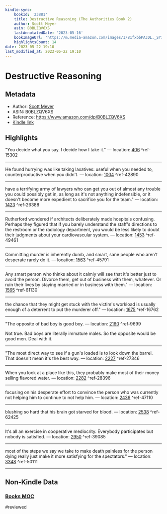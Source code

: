 ```yaml
---
kindle-sync:
    bookId: '23881'
    title: Destructive Reasoning (The Authorities Book 2)
    author: Scott Meyer
    asin: B0BLZQV6XS
    lastAnnotatedDate: '2023-05-16'
    bookImageUrl: 'https://m.media-amazon.com/images/I/81fxbbPAJDL._SY160.jpg'
    highlightsCount: 14
date: 2023-05-22 19:10
last_modified_at: 2023-05-22 19:10
---
```


# Destructive Reasoning

## Metadata

-   Author: [Scott Meyer](https://www.amazon.comundefined)
-   ASIN: B0BLZQV6XS
-   Reference: https://www.amazon.com/dp/B0BLZQV6XS
-   [Kindle link](kindle://book?action=open&asin=B0BLZQV6XS)

## Highlights

"You decide what you say. I decide how I take it." — location: [406](kindle://book?action=open&asin=B0BLZQV6XS&location=406) ^ref-15302

---

He found hurrying was like taking laxatives: useful when you needed to, counterproductive when you didn't. — location: [1004](kindle://book?action=open&asin=B0BLZQV6XS&location=1004) ^ref-42890

---

have a terrifying army of lawyers who can get you out of almost any trouble you could possibly get in, as long as it's not anything indefensible, or it doesn't become more expedient to sacrifice you for the team." — location: [1423](kindle://book?action=open&asin=B0BLZQV6XS&location=1423) ^ref-26388

---

Rutherford wondered if architects deliberately made hospitals confusing. Perhaps they figured that if you barely understand the staff's directions to the restroom or the radiology department, you would be less likely to doubt their judgments about your cardiovascular system. — location: [1453](kindle://book?action=open&asin=B0BLZQV6XS&location=1453) ^ref-49461

---

Committing murder is inherently dumb, and smart, sane people who aren't desperate rarely do it. — location: [1563](kindle://book?action=open&asin=B0BLZQV6XS&location=1563) ^ref-45791

---

Any smart person who thinks about it calmly will see that it's better just to avoid the person. Divorce them, get out of business with them, whatever. Or ruin their lives by staying married or in business with them." — location: [1565](kindle://book?action=open&asin=B0BLZQV6XS&location=1565) ^ref-61130

---

the chance that they might get stuck with the victim's workload is usually enough of a deterrent to put the murderer off." — location: [1675](kindle://book?action=open&asin=B0BLZQV6XS&location=1675) ^ref-16762

---

"The opposite of bad boy is good boy. — location: [2160](kindle://book?action=open&asin=B0BLZQV6XS&location=2160) ^ref-9699

Not true. Bad boys are literally immature males. So the opposite would be good men. Deal with it.

---

"The most direct way to see if a gun's loaded is to look down the barrel. That doesn't mean it's the best way. — location: [2227](kindle://book?action=open&asin=B0BLZQV6XS&location=2227) ^ref-27346

---

When you look at a place like this, they probably make most of their money selling flavored water. — location: [2282](kindle://book?action=open&asin=B0BLZQV6XS&location=2282) ^ref-28396

---

focusing on his desperate effort to convince the person who was currently not helping him to continue to not help him. — location: [2436](kindle://book?action=open&asin=B0BLZQV6XS&location=2436) ^ref-47110

---

blushing so hard that his brain got starved for blood. — location: [2538](kindle://book?action=open&asin=B0BLZQV6XS&location=2538) ^ref-62425

---

It's all an exercise in cooperative mediocrity. Everybody participates but nobody is satisfied. — location: [2950](kindle://book?action=open&asin=B0BLZQV6XS&location=2950) ^ref-39085

---

most of the steps we say we take to make death painless for the person dying really just make it more satisfying for the spectators." — location: [3348](kindle://book?action=open&asin=B0BLZQV6XS&location=3348) ^ref-50111

---

## Non-Kindle Data

### [Books MOC](Books%20MOC.md)
#reviewed